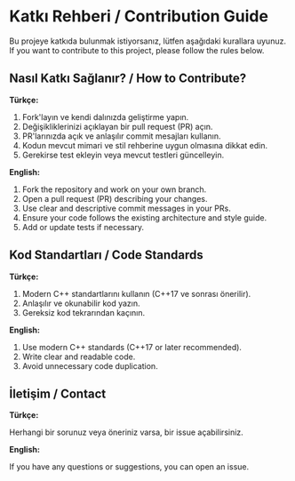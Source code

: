 # Katkı Rehberi / Contribution Guide

Bu projeye katkıda bulunmak istiyorsanız, lütfen aşağıdaki kurallara uyunuz.
If you want to contribute to this project, please follow the rules below.

## Nasıl Katkı Sağlanır? / How to Contribute?

**Türkçe:**

1. Fork'layın ve kendi dalınızda geliştirme yapın.
2. Değişikliklerinizi açıklayan bir pull request (PR) açın.
3. PR'larınızda açık ve anlaşılır commit mesajları kullanın.
4. Kodun mevcut mimari ve stil rehberine uygun olmasına dikkat edin.
5. Gerekirse test ekleyin veya mevcut testleri güncelleyin.

**English:**

1. Fork the repository and work on your own branch.
2. Open a pull request (PR) describing your changes.
3. Use clear and descriptive commit messages in your PRs.
4. Ensure your code follows the existing architecture and style guide.
5. Add or update tests if necessary.

## Kod Standartları / Code Standards

**Türkçe:**

1. Modern C++ standartlarını kullanın (C++17 ve sonrası önerilir).
2. Anlaşılır ve okunabilir kod yazın.
3. Gereksiz kod tekrarından kaçının.

**English:**

1. Use modern C++ standards (C++17 or later recommended).
2. Write clear and readable code.
3. Avoid unnecessary code duplication.

## İletişim / Contact

**Türkçe:**

Herhangi bir sorunuz veya öneriniz varsa, bir issue açabilirsiniz.

**English:**

If you have any questions or suggestions, you can open an issue.
